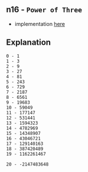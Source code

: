 ## n16 - `Power of Three`

- implementation [here](./main.cpp)

## Explanation

```
0 - 1
1 - 3
2 - 9
3 - 27
4 - 81
5 - 243
6 - 729
7 - 2187
8 - 6561
9 - 19683
10 - 59049
11 - 177147
12 - 531441
13 - 1594323
14 - 4782969
15 - 14348907
16 - 43046721
17 - 129140163
18 - 387420489
19 - 1162261467

20 - -2147483648
```
